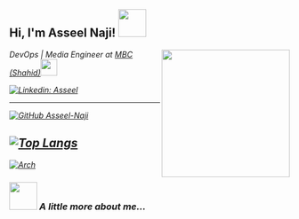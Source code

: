 <h2> Hi, I'm Asseel Naji! <img src="https://media.giphy.com/media/mGcNjsfWAjY5AEZNw6/giphy.gif" width="50"></h2>
<img align='right' src="https://media.giphy.com/media/ieyl9zmCjO4b4t6qoY/giphy.gif" width="230">
<p><em>DevOps | Media Engineer at <a href="http://shahid.net/">MBC (Shahid)</a><img src="https://media.giphy.com/media/fYSnHlufseco8Fh93Z/giphy.gif" width="30">
 </br>
<!--   Developer Consultant at <a href="https://www.thoughtworks.com"x</a><img src="https://media.giphy.com/media/WUlplcMpOCEmTGBtBW/giphy.gif" width="30"> 
</em></p> -->

[![Linkedin: Asseel](https://img.shields.io/badge/-Asseel-blue?style==flat-square&logo=Linkedin&logoColor=white&link=https://www.linkedin.com/in/asseel/)](https://www.linkedin.com/in/asseel/)
 
---
 
[![GitHub Asseel-Naji](https://img.shields.io/github/followers/asseel-naji?label=follow&style=flat-square)](https://github.com/asseel-naji)
 
[![Top Langs](https://github-readme-stats.vercel.app/api/top-langs/?username=asseel-naji&hide_progress=true)](https://github.com/anuraghazra/github-readme-stats)
---

[![Arch](https://img.shields.io/badge/Arch%20Linux-1793D1?logo=arch-linux&logoColor=fff&style=flat-square)](https://aur.archlinux.org/account/anaji)


### <img src="https://media.giphy.com/media/VgCDAzcKvsR6OM0uWg/giphy.gif" width="50"> A little more about me...  
